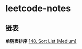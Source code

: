 # leetcode-notes

## 链表

**单链表排序**
[148. Sort List (Medium)](https://leetcode.com/problems/sort-list/)

